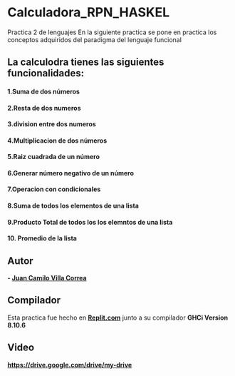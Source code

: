 # Calculadora_RPN_HASKEL
Practica 2 de lenguajes 
En la siguiente practica se pone en practica los conceptos adquiridos del paradigma del lenguaje funcional 
## La calculodra tienes las siguientes funcionalidades:
#### 1.Suma de dos números
#### 2.Resta de dos numeros
#### 3.division entre dos numeros
#### 4.Multiplicacion de dos números
#### 5.Raiz cuadrada de un número
#### 6.Generar número negativo de un número
#### 7.Operacion con condicionales
#### 8.Suma de todos los elementos de una lista
#### 9.Producto Total de todos los los elemntos de una lista
#### 10. Promedio de la lista




## Autor
**- <a href="https://github.com/juanvilla23">Juan Camilo Villa Correa</a>**



## Compilador
Esta practica fue hecho en **<a href="https://replit.com">Replit.com</a>** junto a su compilador **GHCi Version 8.10.6**



## Video
**https://drive.google.com/drive/my-drive**
